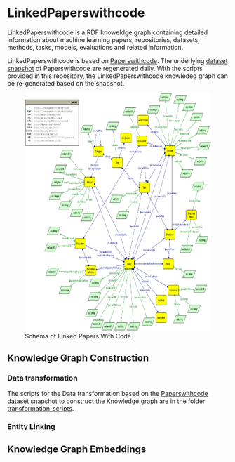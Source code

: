 # LinkedPaperswithcode

LinkedPaperswithcode is a RDF knoweldge graph containing detailed information about machine learning papers, repositories, datasets, methods, tasks, models, evaluations and related information.

LinkedPaperswithcode is based on [Paperswithcode](https://paperswithcode.com). The underlying [dataset snapshot](https://github.com/paperswithcode/paperswithcode-data) of Paperswithcode are regenerated daily. With the scripts provided in this repository, the LinkedPaperswithcode knowledeg graph can be re-generated based on the snapshot.



<figure>
    <img width="753" height="542" src="linkedpaperswithcode-schema.png"
         alt="Schema of Linked Papers With Code">
    <figcaption>Schema of Linked Papers With Code</figcaption>
</figure>


## Knowledge Graph Construction 

### Data transformation
The scripts for the Data transformation based on the [Paperswithcode dataset snapshot](https://github.com/paperswithcode/paperswithcode-data) to construct the Knowledge graph are in the folder [transformation-scripts](./transformation-scripts).

### Entity Linking 


## Knowledge Graph Embeddings
